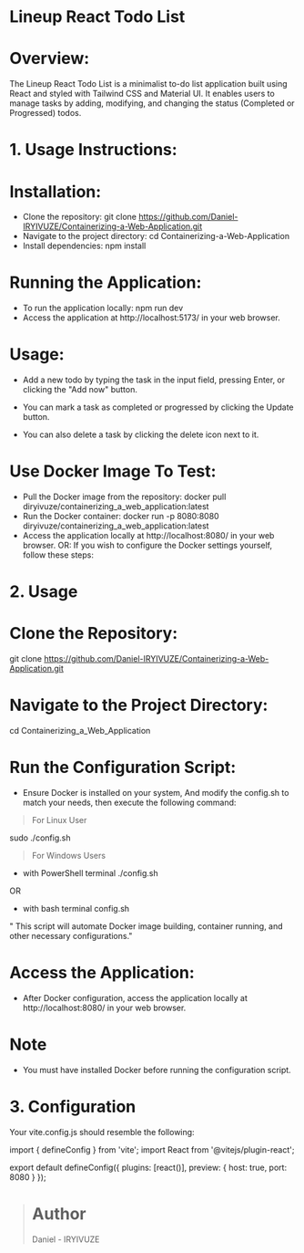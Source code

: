 # Lineup React Todo List

# Overview: 
The Lineup React Todo List is a minimalist to-do list application built using React and styled with Tailwind CSS and Material UI. It enables users to manage tasks by adding, modifying, and changing the status (Completed or Progressed) todos.

# 1. Usage Instructions:

# Installation:

- Clone the repository:
git clone https://github.com/Daniel-IRYIVUZE/Containerizing-a-Web-Application.git
- Navigate to the project directory:
cd Containerizing-a-Web-Application
- Install dependencies:
npm install

# Running the Application:

- To run the application locally:
npm run dev
- Access the application at http://localhost:5173/ in your web browser.

# Usage:

- Add a new todo by typing the task in the input field, pressing Enter, or clicking the "Add now" button.

- You can mark a task as completed or progressed by clicking the Update button.

- You can also delete a task by clicking the delete icon next to it.

# Use Docker Image To Test:

- Pull the Docker image from the repository:
docker pull diryivuze/containerizing_a_web_application:latest
- Run the Docker container:
docker run -p 8080:8080 diryivuze/containerizing_a_web_application:latest
- Access the application locally at http://localhost:8080/ in your web browser.
OR: If you wish to configure the Docker settings yourself, follow these steps:

# 2. Usage

# Clone the Repository:

git clone https://github.com/Daniel-IRYIVUZE/Containerizing-a-Web-Application.git

# Navigate to the Project Directory:

cd Containerizing_a_Web_Application 

# Run the Configuration Script: 

- Ensure Docker is installed on your system, And modify the config.sh to match your needs, then execute the following command:

> For Linux User

sudo ./config.sh

> For Windows Users

- with PowerShell terminal
./config.sh

OR

- with bash terminal 
config.sh

" This script will automate Docker image building, container running, and other necessary configurations."

# Access the Application:

- After Docker configuration, access the application locally at http://localhost:8080/ in your web browser.

# Note

- You must have installed Docker before running the configuration script.

# 3. Configuration
Your vite.config.js should resemble the following:

import { defineConfig } from 'vite';
import React from '@vitejs/plugin-react';

export default defineConfig({
  plugins: [react()],
  preview: {
    host: true,
    port: 8080
  }
});
> # Author
> Daniel - IRYIVUZE 
